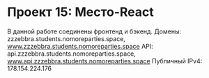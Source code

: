 # Проект 15: Место-React

В данной работе соединены фронтенд и бэкенд.
Домены: zzzebbra.students.nomoreparties.space, www.zzzebbra.students.nomoreparties.space
API: api.zzzebbra.students.nomoreparties.space, www.api.zzzebbra.students.nomoreparties.space
Публичный IPv4: 178.154.224.176
